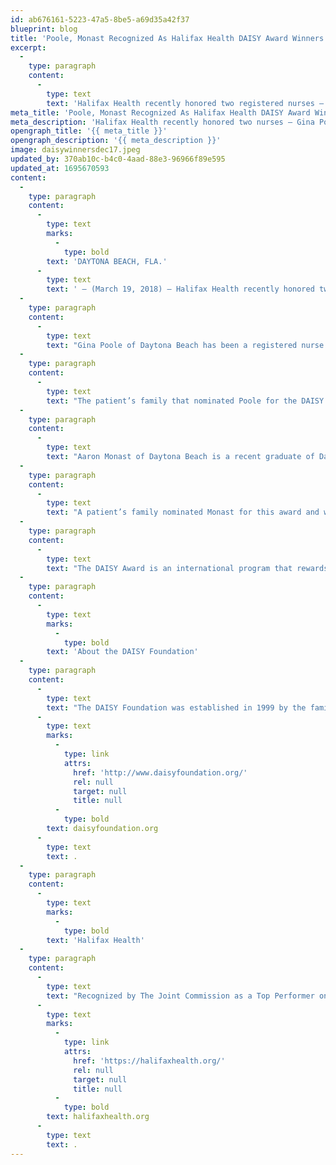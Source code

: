 ```yaml
---
id: ab676161-5223-47a5-8be5-a69d35a42f37
blueprint: blog
title: 'Poole, Monast Recognized As Halifax Health DAISY Award Winners'
excerpt:
  -
    type: paragraph
    content:
      -
        type: text
        text: 'Halifax Health recently honored two registered nurses – Gina Poole and Aaron Monast – as winners of the community health system’s December 2017 DAISY Award recognizing extraordinary nurses.'
meta_title: 'Poole, Monast Recognized As Halifax Health DAISY Award Winners'
meta_description: 'Halifax Health recently honored two nurses – Gina Poole and Aaron Monast – as winners of the December 2017 DAISY Award recognizing extraordinary nurses.'
opengraph_title: '{{ meta_title }}'
opengraph_description: '{{ meta_description }}'
image: daisywinnersdec17.jpeg
updated_by: 370ab10c-b4c0-4aad-88e3-96966f89e595
updated_at: 1695670593
content:
  -
    type: paragraph
    content:
      -
        type: text
        marks:
          -
            type: bold
        text: 'DAYTONA BEACH, FLA.'
      -
        type: text
        text: ' – (March 19, 2018) – Halifax Health recently honored two registered nurses – Gina Poole and Aaron Monast – as winners of the community health system’s December 2017 DAISY Award recognizing extraordinary nurses.'
  -
    type: paragraph
    content:
      -
        type: text
        text: "Gina Poole of Daytona Beach has been a registered nurse for nearly three years.\_ An honors graduate of Daytona State College’s nursing program, she currently works in the medical intensive care unit.\_ Her future goals include continuing her education to become a nurse practitioner.\_ She humbly states, “It is such an honor to be a part of the nursing profession and help others.”"
  -
    type: paragraph
    content:
      -
        type: text
        text: "The patient’s family that nominated Poole for the DAISY Award wrote the following, “I am convinced that Gina has angel wings hidden somewhere under her scrubs.\_ Gina constantly goes far above and beyond her call of duty.\_ Caring for someone critically ill is no doubt taxing and stressful, but Gina gracefully never lets it show.\_ She is a model nurse and I am beyond grateful to have my grandmother in her care.\_ Gina is the most competent and caring nurse we have ever met.\_ Thank you, Gina.”"
  -
    type: paragraph
    content:
      -
        type: text
        text: "Aaron Monast of Daytona Beach is a recent graduate of Daytona State College’s nursing program.\_ A Halifax Health employee for five years, he is currently a registered nurse in the surgical intensive care unit."
  -
    type: paragraph
    content:
      -
        type: text
        text: "A patient’s family nominated Monast for this award and wrote the following, “Thank you, Aaron, for making sure my dad never showed pain, anxiety or fear in his last hours.\_ Thank you for taking the extra time to make sure he was comfortable.\_ Thank you for saying, ‘Hey B, guess who is here’ and having my dad look at the door and see the happiness on his face to see my mother and I walk through the door.\_ I just can’t thank you enough.”"
  -
    type: paragraph
    content:
      -
        type: text
        text: "The DAISY Award is an international program that rewards and celebrates the extraordinary compassionate and skillful care given by nurses every day.\_ A DAISY Award Partner, Halifax Health encourages patients, visitors, nurses, physicians and employees to nominate a nurse each month for this honor."
  -
    type: paragraph
    content:
      -
        type: text
        marks:
          -
            type: bold
        text: 'About the DAISY Foundation'
  -
    type: paragraph
    content:
      -
        type: text
        text: "The DAISY Foundation was established in 1999 by the family of J. Patrick Barnes who died of complications of the auto-immune disease Idiopathic Thrombocytopenia Purpura (ITP) at the age of 33.\_ During his eight-week hospitalization, his family was awestruck by the care and compassion his nurses provided not only to him, but his entire family.\_ The foundation, whose name DAISY is an acronym for diseases that attack the immune system, has as one of its goals to recognize extraordinary nurses who make an enormous difference in the lives of those they care for with the superhuman work they do every day.\_ To learn more about the DAISY Foundation, go to "
      -
        type: text
        marks:
          -
            type: link
            attrs:
              href: 'http://www.daisyfoundation.org/'
              rel: null
              target: null
              title: null
          -
            type: bold
        text: daisyfoundation.org
      -
        type: text
        text: .
  -
    type: paragraph
    content:
      -
        type: text
        marks:
          -
            type: bold
        text: 'Halifax Health'
  -
    type: paragraph
    content:
      -
        type: text
        text: "Recognized by The Joint Commission as a Top Performer on Key Quality Measures, Halifax Health serves Volusia and Flagler counties, providing a continuum of healthcare services through a network of organizations including a tertiary hospital, community hospital, freestanding emergency department, an urgent care, psychiatric services, a cancer treatment center with five outreach locations, the area’s largest hospice, a center for inpatient rehabilitation, primary care walk-in clinics, a walk-in clinic specializing in women’s health, a pediatric care community clinic, three children’s medical practices, a home healthcare agency, and an exclusive provider organization.\_ Halifax Health offers the area’s only Level II Trauma Center, Comprehensive Stroke Center, Pediatric Intensive Care Unit, Pediatric Emergency Department, Child and Adolescent Behavioral Services, complete Neurosurgical Services, OB Emergency Department and Level II Neonatal Intensive Care Unit that cares for babies born as early as 28 weeks.\_ For more information, visit "
      -
        type: text
        marks:
          -
            type: link
            attrs:
              href: 'https://halifaxhealth.org/'
              rel: null
              target: null
              title: null
          -
            type: bold
        text: halifaxhealth.org
      -
        type: text
        text: .
---
```

